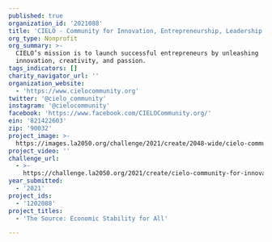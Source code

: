 ```yaml
---
published: true
organization_id: '2021088'
title: 'CIELO - Community for Innovation, Entrepreneurship, Leadership & Opportunities'
org_type: Nonprofit
org_summary: >-
  CIELO’s mission is to launch successful entrepreneurs by unleashing
  innovation, creativity, and passion.
tags_indicators: []
charity_navigator_url: ''
organization_website:
  - 'https://www.cielocommunity.org'
twitter: '@cielo_community'
instagram: '@cielocommunity'
facebook: 'https://www.facebook.com/CIELOCommunity.org/'
ein: '821422603'
zip: '90032'
project_image: >-
  https://images.la2050.org/challenge/2021/create/2048-wide/cielo-community-for-innovation-entrepreneurship-leadership-opportunities.jpg
project_video: ''
challenge_url:
  - >-
    https://challenge.la2050.org/2021/create/cielo-community-for-innovation-entrepreneurship-leadership-opportunities/
year_submitted:
  - '2021'
project_ids:
  - '1202088'
project_titles:
  - 'The Source: Economic Stability for All'

---
```

